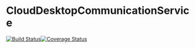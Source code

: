 # CloudDesktopCommunicationService
[![Build Status](https://travis-ci.com/BlendedGamesFramework/BG-CloudDesktopCommunicationService.svg?branch=master)](https://travis-ci.com/BlendedGamesFramework/BG-CloudDesktopCommunicationService)[![Coverage Status](https://coveralls.io/repos/github/BlendedGamesFramework/BG-CloudDesktopCommunicationService/badge.svg?branch=master)](https://coveralls.io/github/BlendedGamesFramework/BG-CloudDesktopCommunicationService?branch=master)
